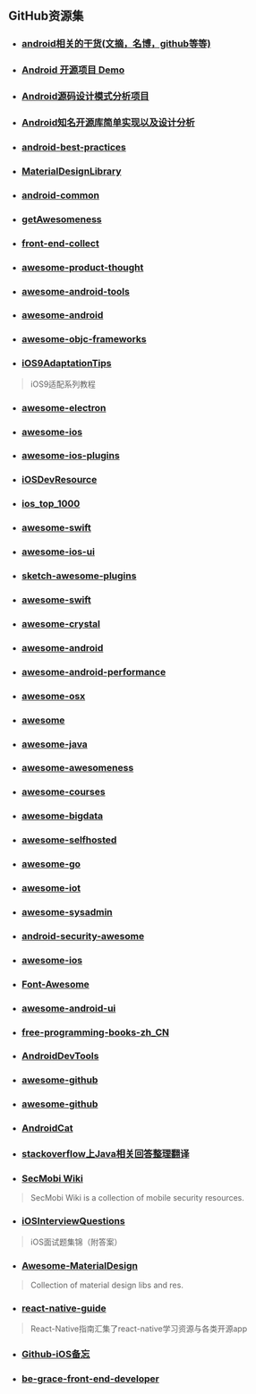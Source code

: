 ## GitHub资源集
* ### [android相关的干货(文摘，名博，github等等)](https://github.com/openproject/AndroidDigest)

* ### [Android 开源项目 Demo](https://github.com/android-cn/android-open-project-demo)

* ### [Android源码设计模式分析项目](https://github.com/simple-android-framework/android_design_patterns_analysis)

* ### [Android知名开源库简单实现以及设计分析](https://github.com/simple-android-framework-exchange/simple-android-opensource-framework)

* ### [android-best-practices](https://github.com/futurice/android-best-practices)

* ### [MaterialDesignLibrary](https://github.com/navasmdc/MaterialDesignLibrary)

* ### [android-common](https://github.com/Trinea/android-common)

* ### [getAwesomeness](https://github.com/panzhangwang/getAwesomeness)

* ### [front-end-collect](https://github.com/foru17/front-end-collect)

* ### [awesome-product-thought](https://github.com/voff12/awesome-product-thought)

* ### [awesome-android-tools](https://github.com/wasabeef/awesome-android-tools)

* ### [awesome-android](https://github.com/JStumpp/awesome-android)

* ### [awesome-objc-frameworks](https://github.com/XCGit/awesome-objc-frameworks)

* ### [iOS9AdaptationTips](https://github.com/ChenYilong/iOS9AdaptationTips)
> iOS9适配系列教程

* ### [awesome-electron](https://github.com/sindresorhus/awesome-electron)

* ### [awesome-ios](https://github.com/Orion777/awesome-ios)

* ### [awesome-ios-plugins](https://github.com/sanketfirodiya/awesome-ios-plugins)

* ### [iOSDevResource](https://github.com/robotsu/iOSDevResource)

* ### [ios_top_1000](https://github.com/iamdaiyuan/ios_top_1000)

* ### [awesome-swift](https://github.com/Wolg/awesome-swift)

* ### [awesome-ios-ui](https://github.com/cjwirth/awesome-ios-ui)

* ### [sketch-awesome-plugins](https://github.com/afc163/sketch-awesome-plugins)

* ### [awesome-swift](https://github.com/matteocrippa/awesome-swift)

* ### [awesome-crystal](https://github.com/veelenga/awesome-crystal)

* ### [awesome-android](https://github.com/snowdream/awesome-android)

* ### [awesome-android-performance](https://github.com/Juude/awesome-android-performance)

* ### [awesome-osx](https://github.com/iCHAIT/awesome-osx)

* ### [awesome](https://github.com/sindresorhus/awesome)

* ### [awesome-java](https://github.com/akullpp/awesome-java)

* ### [awesome-awesomeness](https://github.com/stars?utf8=%E2%9C%93&q=awesome)

* ### [awesome-courses](https://github.com/prakhar1989/awesome-courses)

* ### [awesome-bigdata](https://github.com/onurakpolat/awesome-bigdata)

* ### [awesome-selfhosted](https://github.com/Kickball/awesome-selfhosted)

* ### [awesome-go](https://github.com/avelino/awesome-go)

* ### [awesome-iot](https://github.com/phodal/awesome-iot)

* ### [awesome-sysadmin](https://github.com/kahun/awesome-sysadmin)

* ### [android-security-awesome](https://github.com/ashishb/android-security-awesome)

* ### [awesome-ios](https://github.com/vsouza/awesome-ios)

* ### [Font-Awesome](https://github.com/FortAwesome/Font-Awesome)

* ### [awesome-android-ui](https://github.com/wasabeef/awesome-android-ui)

* ### [free-programming-books-zh_CN](https://github.com/justjavac/free-programming-books-zh_CN)

* ### [AndroidDevTools](https://github.com/inferjay/AndroidDevTools)

* ### [awesome-github](https://github.com/Kikobeats/awesome-github)

* ### [awesome-github](https://github.com/fffaraz/awesome-github)

* ### [AndroidCat](http://www.androidcat.com/)

* ### [stackoverflow上Java相关回答整理翻译](https://github.com/giantray/stackoverflow-java-top-qa)

* ### [SecMobi Wiki](https://github.com/secmobi/wiki.secmobi.com)
> SecMobi Wiki is a collection of mobile security resources.

* ### [iOSInterviewQuestions](https://github.com/ChenYilong/iOSInterviewQuestions)
> iOS面试题集锦（附答案）

* ### [Awesome-MaterialDesign](https://github.com/lightSky/Awesome-MaterialDesign)
> Collection of material design libs and res.

* ### [react-native-guide](https://github.com/ele828/react-native-guide)
> React-Native指南汇集了react-native学习资源与各类开源app

* ### [Github-iOS备忘](http://github.ibireme.com/github/list/ios/)

* ### [be-grace-front-end-developer](https://github.com/iamjoel/be-grace-front-end-developer)
